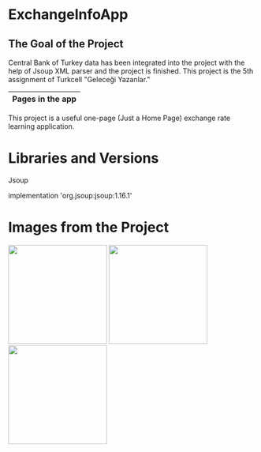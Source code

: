 # ExchangeInfoApp

The Goal of the Project
-------------

<p>
Central Bank of Turkey data has been integrated into the project with the help of Jsoup XML parser and the project is finished. This project is the 5th assignment of Turkcell "Geleceği Yazanlar."
  
| Pages in the app |
| --------- |
This project is a useful one-page (Just a Home Page) exchange rate learning application. 

  
# Libraries and Versions

 Jsoup <p>
 implementation 'org.jsoup:jsoup:1.16.1'
   
   
# Images from the Project
   
   
<a href="https://github.com/vefacanbeytorun/ExchangeInfoApp/blob/master/images/1.png" target="_blank">
<img src="https://github.com/vefacanbeytorun/ExchangeInfoApp/blob/master/images/1.png" width="200" style="max-width:100%;"></a>
   
<a href="https://github.com/vefacanbeytorun/ExchangeInfoApp/blob/master/images/2.png" target="_blank">
<img src="https://github.com/vefacanbeytorun/ExchangeInfoApp/blob/master/images/2.png" width="200" style="max-width:100%;"></a>
   
<a href="https://github.com/vefacanbeytorun/ExchangeInfoApp/blob/master/images/3.png" target="_blank">
<img src="https://github.com/vefacanbeytorun/ExchangeInfoApp/blob/master/images/3.png" width="200" style="max-width:100%;"></a>
   
     
     
  
